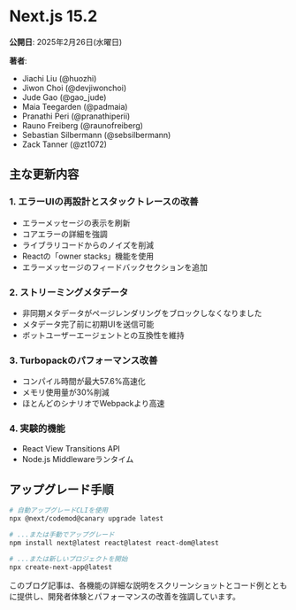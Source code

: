 # Next.js 15.2

**公開日**: 2025年2月26日(水曜日)

**著者**:
- Jiachi Liu (@huozhi)
- Jiwon Choi (@devjiwonchoi)
- Jude Gao (@gao_jude)
- Maia Teegarden (@padmaia)
- Pranathi Peri (@pranathiperii)
- Rauno Freiberg (@raunofreiberg)
- Sebastian Silbermann (@sebsilbermann)
- Zack Tanner (@zt1072)

## 主な更新内容

### 1. エラーUIの再設計とスタックトレースの改善

- エラーメッセージの表示を刷新
- コアエラーの詳細を強調
- ライブラリコードからのノイズを削減
- Reactの「owner stacks」機能を使用
- エラーメッセージのフィードバックセクションを追加

### 2. ストリーミングメタデータ

- 非同期メタデータがページレンダリングをブロックしなくなりました
- メタデータ完了前に初期UIを送信可能
- ボットユーザーエージェントとの互換性を維持

### 3. Turbopackのパフォーマンス改善

- コンパイル時間が最大57.6%高速化
- メモリ使用量が30%削減
- ほとんどのシナリオでWebpackより高速

### 4. 実験的機能

- React View Transitions API
- Node.js Middlewareランタイム

## アップグレード手順

```bash
# 自動アップグレードCLIを使用
npx @next/codemod@canary upgrade latest

# ...または手動でアップグレード
npm install next@latest react@latest react-dom@latest

# ...または新しいプロジェクトを開始
npx create-next-app@latest
```

このブログ記事は、各機能の詳細な説明をスクリーンショットとコード例とともに提供し、開発者体験とパフォーマンスの改善を強調しています。
